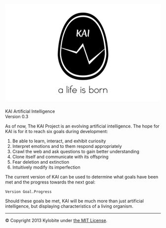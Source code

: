 ![KAI Egg](logo.png)
-----
KAI Artificial Intelligence<br>Version 0.3

As of now, The KAI Project is an evolving artificial intelligence. The hope for KAI is for it to reach six goals during development:

1.  Be able to learn, interact, and exhibit curiosity
2.  Interpret emotions and to them respond appropriately
3.  Crawl the web and ask questions to gain better understanding
4.  Clone itself and communicate with its offspring
5.  Fear deletion and extinction
6.  Intuitively modify its imperfection

The current version of KAI can be used to determine what goals have been met and the progress towards the next goal:

```
Version Goal.Progress
```

Should these goals be met, KAI will be much more than just artificial intelligence, but displaying characteristics of a living organism.
***
&copy; Copyright 2013 Kylobite under [the MIT License](LICENSE).